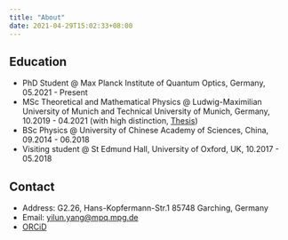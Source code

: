 ```yaml
---
title: "About"
date: 2021-04-29T15:02:33+08:00
---
```


## Education
- PhD Student @ Max Planck Institute of Quantum Optics, Germany, 05.2021 - Present
- MSc Theoretical and Mathematical Physics @ Ludwig-Maximilian University of Munich and Technical University of Munich, Germany, 10.2019 - 04.2021 (with high distinction, [Thesis](/files/master_thesis.pdf))
- BSc Physics @ University of Chinese Academy of Sciences, China, 09.2014 - 06.2018
- Visiting student @ St Edmund Hall, University of Oxford, UK, 10.2017 - 05.2018


## Contact

- Address: G2.26, Hans-Kopfermann-Str.1 85748 Garching, Germany
- Email: yilun.yang@mpq.mpg.de
- [ORCiD](https://orcid.org/0000-0002-1039-4432)